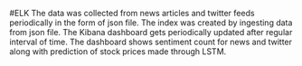 #ELK
The data was collected from news articles and twitter feeds periodically in the form of json file. The index was created by ingesting data from json file. The Kibana dashboard gets periodically updated after regular interval of time. The dashboard shows sentiment count for news and twitter along with prediction of stock prices made through LSTM.
